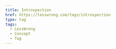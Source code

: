 ```yaml
---
title: Introspection
href: https://lesswrong.com/tags/introspection
type: tag
tags:
  - LessWrong
  - Concept
  - Tag
---
```


